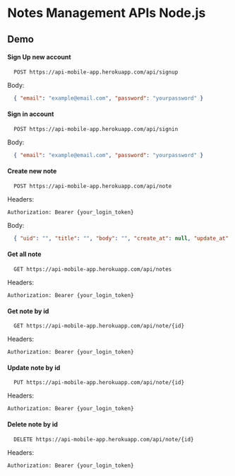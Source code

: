 # Notes Management APIs Node.js
## Demo
#### Sign Up new account
```
  POST https://api-mobile-app.herokuapp.com/api/signup
```
Body:
```json
  { "email": "example@email.com", "password": "yourpassword" }
```
#### Sign in account
```
  POST https://api-mobile-app.herokuapp.com/api/signin
```
Body:
```json
  { "email": "example@email.com", "password": "yourpassword" }
```
#### Create new note
```
  POST https://api-mobile-app.herokuapp.com/api/note
```
Headers:
```
Authorization: Bearer {your_login_token}
```
Body:
```json
  { "uid": "", "title": "", "body": "", "create_at": null, "update_at": null, "expires_at": null }
```
#### Get all note
```
  GET https://api-mobile-app.herokuapp.com/api/notes
```
Headers:
```
Authorization: Bearer {your_login_token}
```
#### Get note by id
```
  GET https://api-mobile-app.herokuapp.com/api/note/{id}
```
Headers:
```
Authorization: Bearer {your_login_token}
```
#### Update note by id
```
  PUT https://api-mobile-app.herokuapp.com/api/note/{id}
```
Headers:
```
Authorization: Bearer {your_login_token}
```
#### Delete note by id
```
  DELETE https://api-mobile-app.herokuapp.com/api/note/{id}
```
Headers:
```
Authorization: Bearer {your_login_token}
```
